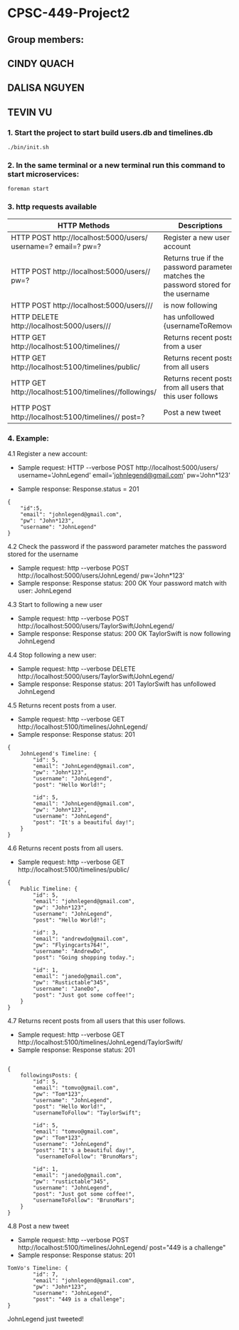 # CPSC-449-Project2
## Group members: 
##                  CINDY QUACH
##                  DALISA NGUYEN
##                  TEVIN VU

### 1. Start the project to start build users.db and timelines.db
```
./bin/init.sh
```

### 2. In the same terminal or a new terminal run this command to start microservices:
```
foreman start
```

### 3. http requests available
|   HTTP Methods                                                            |                                   Descriptions                                      |
| --------------------------------------------------------------            |     -------------------------------------------------------------------------       |
| HTTP POST http://localhost:5000/users/ username=? email=? pw=?            | Register a new user account                                                         |
| HTTP POST http://localhost:5000/users/<username>/ pw=?                    | Returns true if the password parameter matches the password stored for the username |
| HTTP POST http://localhost:5000/users/<username>/<usernameToFollow>/      | <username> is now following <usernameToFollow>                                      |
| HTTP DELETE http://localhost:5000/users/<username>/<usernameToFollow>/    | <username> has unfollowed {usernameToRemove}                                        |
| HTTP GET http://localhost:5100/timelines/<username>/                      | Returns recent posts from a user                                                    |                
| HTTP GET http://localhost:5100/timelines/public/                          | Returns recent posts from all users                                                 |
| HTTP GET http://localhost:5100/timelines/<username>/followings/           | Returns recent posts from all users that this user follows                          |
| HTTP POST http://localhost:5100/timelines/<username>/ post=?              | Post a new tweet                                                                    |


### 4. Example:
4.1 Register a new account:
- Sample request:
HTTP --verbose POST http://localhost:5000/users/ username='JohnLegend' email='johnlegend@gmail.com' pw='John*123'

- Sample response:
Response.status = 201
```
{
    "id":5,
    "email": "johnlegend@gmail.com",
    "pw": "John*123",
    "username": "JohnLegend"
}
```

4.2 Check the password if the password parameter matches the password stored for the username
- Sample request:
http --verbose POST http://localhost:5000/users/JohnLegend/ pw='John*123'
- Sample response:
Response status: 200 OK
Your password match with user: JohnLegend

4.3 Start to following a new user
- Sample request:
http --verbose POST http://localhost:5000/users/TaylorSwift/JohnLegend/
- Sample response:
Response status: 200 OK
TaylorSwift is now following JohnLegend

4.4 Stop following a new user:
- Sample request:
http --verbose DELETE http://localhost:5000/users/TaylorSwift/JohnLegend/
- Sample response:
Response status: 201 
TaylorSwift has unfollowed JohnLegend

4.5 Returns recent posts from a user.
- Sample request:
http --verbose GET http://localhost:5100/timelines/JohnLegend/
- Sample response:
Response status: 201
```
{
    JohnLegend's Timeline: {
        "id": 5,
        "email": "JohnLegend@gmail.com",
        "pw": "John*123",
        "username": "JohnLegend",
        "post": "Hello World!";

        "id": 5,
        "email": "JohnLegend@gmail.com",
        "pw": "John*123",
        "username": "JohnLegend",
        "post": "It's a beautiful day!";      
    }
}
```

4.6 Returns recent posts from all users.
- Sample request:
http --verbose GET http://localhost:5100/timelines/public/
```
{
    Public Timeline: {
        "id": 5,
        "email": "johnlegend@gmail.com",
        "pw": "John*123",
        "username": "JohnLegend",
        "post": "Hello World!";

        "id": 3,
        "email": "andrewdo@gmail.com",
        "pw": "Flyingcarts764!",
        "username": "AndrewDo",
        "post": "Going shopping today.";

        "id": 1,
        "email": "janedo@gmail.com",
        "pw": "Rustictable^345",
        "username": "JaneDo",
        "post": "Just got some coffee!";      
    }
}
``` 

4.7 Returns recent posts from all users that this user follows.
- Sample request:
http --verbose GET http://localhost:5100/timelines/JohnLegend/TaylorSwift/
- Sample response:
Response status: 201
```

{
    followingsPosts: {
        "id": 5,
        "email": "tomvo@gmail.com",
        "pw": "Tom*123",
        "username": "JohnLegend",
        "post": "Hello World!",
        "usernameToFollow": "TaylorSwift";

        "id": 5,
        "email": "tomvo@gmail.com",
        "pw": "Tom*123",
        "username": "JohnLegend",
        "post": "It's a beautiful day!", 
         "usernameToFollow": "BrunoMars"; 
        
        "id": 1,
        "email": "janedo@gmail.com",
        "pw": "rustictable^345",
        "username": "JohnLegend",
        "post": "Just got some coffee!",
        "usernameToFollow": "BrunoMars";
    }
}
```

4.8 Post a new tweet
- Sample request:
http --verbose POST http://localhost:5100/timelines/JohnLegend/ post="449 is a challenge"
- Sample response:
Response status: 201
```
TomVo's Timeline: {
        "id": 7,
        "email": "johnlegend@gmail.com",
        "pw": "John*123",
        "username": "JohnLegend",
        "post": "449 is a challenge";    
}
```
JohnLegend just tweeted!